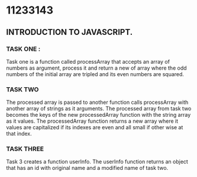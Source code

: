 # 11233143

## INTRODUCTION TO JAVASCRIPT.

### TASK ONE :
Task one is a function called processArray that accepts an array of numbers as argument, process it and return a new of array where the odd numbers of the initial array are tripled and its even numbers are squared. 

### TASK TWO
The processed array is passed to another function calls processArray with another array of strings as it arguments. The processed array from task two becomes the keys of the new processedArray function with the string array as it values. The  processedArray function returns a new array where it values are capitalized if its indexes are even and all small if other wise at that index. 
### TASK THREE
Task 3 creates a function userInfo. The userInfo function returns an object that has an id with original name and a modified name of task two.




